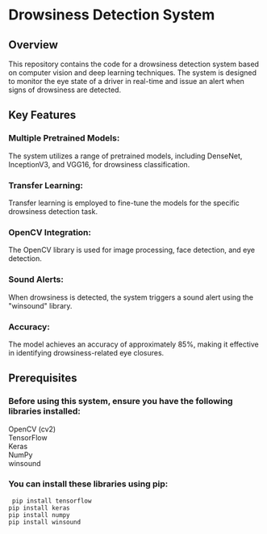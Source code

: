 # Drowsiness Detection System
## Overview
  This repository contains the code for a drowsiness detection system based on computer vision and deep learning techniques. The system is designed to monitor the eye state of a driver in     real-time and issue an alert when signs of drowsiness are detected.
## Key Features
### Multiple Pretrained Models: 
The system utilizes a range of pretrained models, including DenseNet, InceptionV3, and VGG16, for drowsiness classification.
### Transfer Learning:
 Transfer learning is employed to fine-tune the models for the specific drowsiness detection task.
 ### OpenCV Integration:
 The OpenCV library is used for image processing, face detection, and eye detection.
 ### Sound Alerts:
 When drowsiness is detected, the system triggers a sound alert using the "winsound" library.
 ### Accuracy:
 The model achieves an accuracy of approximately 85%, making it effective in identifying drowsiness-related eye closures.
 ## Prerequisites
 ### Before using this system, ensure you have the following libraries installed:
 OpenCV (cv2) <br>
TensorFlow <br>
Keras <br>
NumPy <br>
winsound <br>
### You can install these libraries using pip:
``` pip install opencv-python
 pip install tensorflow
pip install keras
pip install numpy
pip install winsound
```

